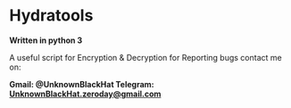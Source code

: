 # Hydratools
**Written in python 3** 

A useful script for Encryption & Decryption
for Reporting bugs contact me on:

**Gmail: @UnknownBlackHat
Telegram: UnknownBlackHat.zeroday@gmail.com**
